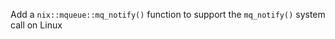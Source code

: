 Add a ```nix::mqueue::mq_notify()``` function to support the ```mq_notify()``` system call on Linux
